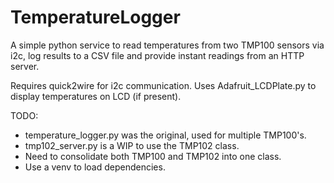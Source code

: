 # TemperatureLogger
A simple python service to read temperatures from two TMP100 sensors via i2c,
log results to a CSV file and provide instant readings from an HTTP server.

Requires quick2wire for i2c communication. Uses Adafruit_LCDPlate.py to display temperatures on LCD (if present).

TODO:
- temperature_logger.py was the original, used for multiple TMP100's.
- tmp102_server.py is a WIP to use the TMP102 class.
- Need to consolidate both TMP100 and TMP102 into one class.
- Use a venv to load dependencies.
